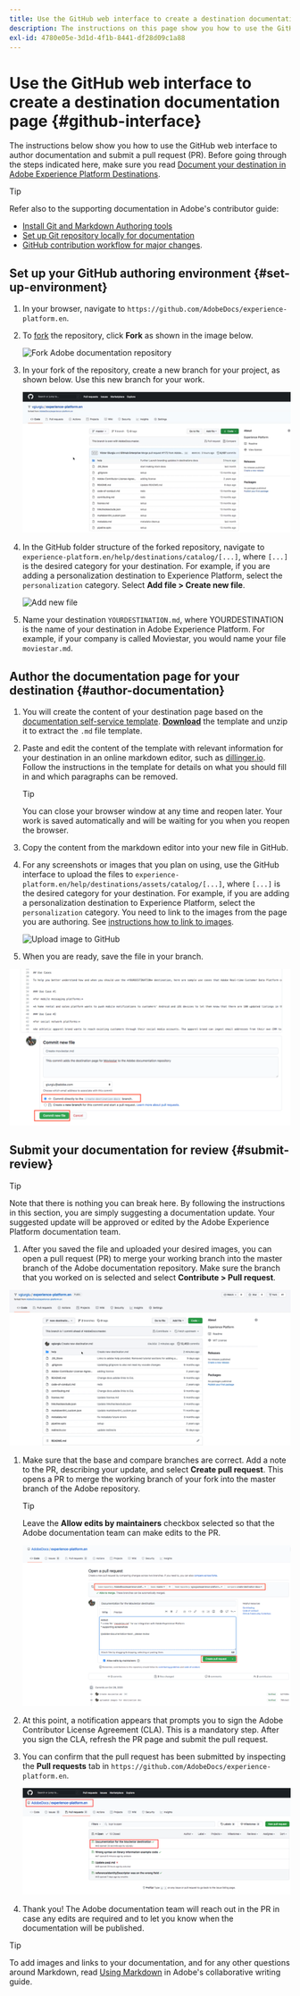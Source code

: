 ```yaml
---
title: Use the GitHub web interface to create a destination documentation page 
description: The instructions on this page show you how to use the GitHub web interface to author a documentation page for your Experience Platform destination and submit it for review.
exl-id: 4780e05e-3d1d-4f1b-8441-df28d09c1a88
---
```

# Use the GitHub web interface to create a destination documentation page {#github-interface}

The instructions below show you how to use the GitHub web interface to author documentation and submit a pull request (PR). Before going through the steps indicated here, make sure you read [Document your destination in Adobe Experience Platform Destinations](./documentation-instructions.md).

>[!TIP]
>
>Refer also to the supporting documentation in Adobe's contributor guide:
>* [Install Git and Markdown Authoring tools](https://experienceleague.adobe.com/docs/contributor/contributor-guide/setup/install-tools.html?lang=en)
>* [Set up Git repository locally for documentation](https://experienceleague.adobe.com/docs/contributor/contributor-guide/setup/local-repo.html?lang=en)
>* [GitHub contribution workflow for major changes](https://experienceleague.adobe.com/docs/contributor/contributor-guide/setup/full-workflow.html?lang=en).

## Set up your GitHub authoring environment {#set-up-environment}

1. In your browser, navigate to `https://github.com/AdobeDocs/experience-platform.en`.
2. To [fork](https://experienceleague.adobe.com/docs/contributor/contributor-guide/setup/local-repo.html?lang=en#fork-the-repository) the repository, click **Fork** as shown in the image below.

   ![Fork Adobe documentation repository](./assets/ssd-fork-repository.gif)

3. In your fork of the repository, create a new branch for your project, as shown below. Use this new branch for your work.

   ![Create new GitHub branch](./assets/new-branch-github.gif)

4. In the GitHub folder structure of the forked repository, navigate to `experience-platform.en/help/destinations/catalog/[...]`, where `[...]` is the desired category for your destination. For example, if you are adding a personalization destination to Experience Platform, select the `personalization` category. Select **Add file > Create new file**.

   ![Add new file](./assets/github-navigate-and-create-file.gif)

5. Name your destination `YOURDESTINATION.md`, where YOURDESTINATION is the name of your destination in Adobe Experience Platform. For example, if your company is called Moviestar, you would name your file `moviestar.md`.

## Author the documentation page for your destination {#author-documentation}

1. You will create the content of your destination page based on the [documentation self-service template](./self-service-template.md). **[Download](assets/yourdestination-template.zip)** the template and unzip it to extract the `.md` file template.
2. Paste and edit the content of the template with relevant information for your destination in an online markdown editor, such as [dillinger.io](https://dillinger.io/). Follow the instructions in the template for details on what you should fill in and which paragraphs can be removed.

   >[!TIP]
   >
   >You can close your browser window at any time and reopen later. Your work is saved automatically and will be waiting for you when you reopen the browser.
3. Copy the content from the markdown editor into your new file in GitHub.
4. For any screenshots or images that you plan on using, use the GitHub interface to upload the files to `experience-platform.en/help/destinations/assets/catalog/[...]`, where `[...]` is the desired category for your destination. For example, if you are adding a personalization destination to Experience Platform, select the `personalization` category. You need to link to the images from the page you are authoring. See [instructions how to link to images](https://experienceleague.adobe.com/docs/contributor/contributor-guide/writing-essentials/linking.html?lang=en#link-to-images).

   ![Upload image to GitHub](./assets/upload-image.gif)

5.  When you are ready, save the file in your branch.

   ![Confirm file creation](./assets/ssd-confirm-file-creation.png)

## Submit your documentation for review {#submit-review}

>[!TIP]
>
>Note that there is nothing you can break here. By following the instructions in this section, you are simply suggesting a documentation update. Your suggested update will be approved or edited by the Adobe Experience Platform documentation team.

1.  After you saved the file and uploaded your desired images, you can open a pull request (PR) to merge your working branch into the master branch of the Adobe documentation repository. Make sure the branch that you worked on is selected and select **Contribute > Pull request**.
   
   ![Create pull request](./assets/ssd-create-pull-request-1.gif)

1. Make sure that the base and compare branches are correct. Add a note to the PR, describing your update, and select **Create pull request**. This opens a PR to merge the working branch of your fork into the master branch of the Adobe repository.
   
   >[!TIP]
   >
   >Leave the **Allow edits by maintainers** checkbox selected so that the Adobe documentation team can make edits to the PR. 
   
   ![Create pull request to Adobe documentation repository](./assets/ssd-create-pull-request-2.png)

1. At this point, a notification appears that prompts you to sign the Adobe Contributor License Agreement (CLA). This is a mandatory step. After you sign the CLA, refresh the PR page and submit the pull request.

1. You can confirm that the pull request has been submitted by inspecting the **Pull requests** tab in `https://github.com/AdobeDocs/experience-platform.en`.

   ![PR successful](./assets/ssd-pr-successful.png)

1. Thank you! The Adobe documentation team will reach out in the PR in case any edits are required and to let you know when the documentation will be published.

>[!TIP]
>
>To add images and links to your documentation, and for any other questions around Markdown, read [Using Markdown](https://experienceleague.adobe.com/docs/contributor/contributor-guide/writing-essentials/markdown.html?lang=en) in Adobe's collaborative writing guide.
